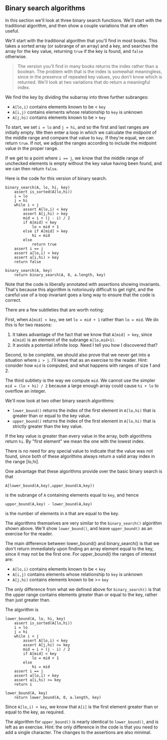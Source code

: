 ## Binary search algorithms

In this section we'll look at three
binary search functions.
We'll start with the traditional algorithm,
and then show a couple variations
that are often useful.

We'll start with the traditional algorithm
that you'll find in most books.
This takes a sorted array (or subrange of an array)
and a key, and searches the array
for the key value, returning `true`
if the key is found, and `false` otherwise.

>The version you'll find in many books
returns the index rather than a boolean.
The problem with that is the index is somewhat
meaningless, since in the presence of
repeated key values, you don't know
which is returned.
We'll look at two variations that do
return a meaningful index.

We find the key
by dividing the subarray into
three further subranges:

- `A[lo,i)` contains elements known to be < `key`
- `A[i,j)` contains elements whose relationship to `key` is unknown
- `A[j,hi)` contains elements known to be > `key`

To start, we set `i = lo` and `j = hi`,
and so the first and last ranges are initially empty.
We then enter a loop in which
we calculate the midpoint of the middle range
and compare that value to `key`.
If they're equal, we can return `true`.
If not, we adjust the ranges according
to include the midpoint value
in the proper range.

If we get to a point where `i == j`,
we know that the middle range of unchecked
elements is empty without the key value
having been found, and we can then return `false`.

Here is the code for this version of binary search.

```
binary_search(A, lo, hi, key)
	assert is_sorted(A[lo,hi))
	i = lo
	j = hi
	while i < j
		assert A[lo,i) < key
		assert A[j,hi) > key
		mid = i + (j - i) / 2
		if A[mid] < key
			lo = mid + 1
		else if A[mid] > key
			hi = mid
		else
			return true
	assert i == j
	assert a[lo,i) < key
	assert a[i,hi) > key
	return false

binary_search(A, key)
	return binary_search(A, 0, a.length, key)
```
Note that the code is liberally annotated
with assertions showing invariants.
That's because this algorithm is notoriously
difficult to get right,
and the careful use of a loop invariant
goes a long way to ensure that the code is correct.

There are a few subtleties that are worth noting:

First, when `A[mid] < key`, we set `lo = mid + 1`
rather than `lo = mid`.
We do this is for two reasons:

1. It takes advantage of the fact that we know
that `A[mid] > key`, since `A[mid]`
is an element of the subrange `A[lo,mid+1)`.
2. It avoids a potential infinite loop.
Need I tell you how I discovered that?

Second, to be complete, we should also prove that
we never get into a situation where `i > j`.
I'll leave that as an exercise to the reader.
Hint: consider how `mid` is computed,
and what happens with ranges of size 1 and 2.

The third subtlety is the way we compute `mid`.
We cannot use the simpler `mid = (lo + hi) / 2`
because a large enough array could cause
`hi + lo` to overflow an integer.

We'll now look at two other binary search
algorithms:

- `lower_bound()` returns the index of the first element
in `A[lo,hi)` that is greater than or equal to the key value.
- `upper_bound()` returns the index of the first element
in `A[lo,hi)` that is strictly greater than the key value.

If the key value is greater than every value in the array,
both algorithms return `hi`.
By "first element"
we mean the one with the lowest index.

There is no need for any special value
to indicate that the value was not found,
since both of these algorithms always return
a valid array index in the range [lo,hi].

One advantage that these algorithms provide
over the basic binary search
is that
```
A[lower_bound(A,key),upper_bound(A,key))
```
is the subrange of `A` containing elements
equal to `key`,
and hence
```
upper_bound(A,key) - lower_bound(A,key)
```
is the number of elements in `A` that are equal to the key.

The algorithms themselves are very similar
to the `binary_search()` algorithm shown above.
We'll show `lower_bound()`,
and leave `upper_bound()` as an exercise for the reader.

The main difference between lower_bound()
and binary_search() is that we don't return immediately
upon finding an array element equal to the key,
since it may not be the first one.
For upper_bound() the ranges of interest are:

- `A[lo,i)` contains elements known to be < `key`
- `A[i,j)` contains elements whose relationship to `key` is unknown
- `A[j,hi)` contains elements known to be >= `key`

The only difference from what we defined above
for `binary_search()` is that the upper range
contains elements greater than or equal to the key,
rather than just greater than.

The algorithm is
```
lower_bound(A, lo, hi, key)
	assert is_sorted(A[lo,hi))
	i = lo
	j = hi
	while i < j
		assert A[lo,i) < key
		assert A[j,hi) >= key
		mid = i + (j - i) / 2
		if A[mid] < key
			lo = mid + 1
		else
			hi = mid
	assert i == j
	assert a[lo,i) < key
	assert a[i,hi) >= key
	return i

lower_bound(A, key)
	return lower_bound(A, 0, a.length, key)
```
Since `A[lo,i) < key`, we know that `A[i]`
is the first element greater than or equal to
the key, as required.

The algorithm for `upper_bound()`
is nearly identical to `lower_bound()`,
and is left as an exercise.
Hint: the only difference in the code
is that you need to add a single character.
The changes to the assertions
are also minimal.
